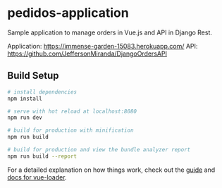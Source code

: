 # pedidos-application

Sample application to manage orders in Vue.js and API in Django Rest.

Application: https://immense-garden-15083.herokuapp.com/
API: https://github.com/JeffersonMiranda/DjangoOrdersAPI

## Build Setup

``` bash
# install dependencies
npm install

# serve with hot reload at localhost:8080
npm run dev

# build for production with minification
npm run build

# build for production and view the bundle analyzer report
npm run build --report
```

For a detailed explanation on how things work, check out the [guide](http://vuejs-templates.github.io/webpack/) and [docs for vue-loader](http://vuejs.github.io/vue-loader).
